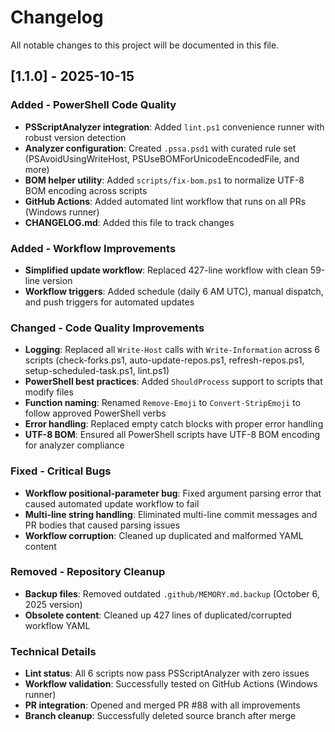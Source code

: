 # Changelog

All notable changes to this project will be documented in this file.

## [1.1.0] - 2025-10-15

### Added - PowerShell Code Quality
- **PSScriptAnalyzer integration**: Added `lint.ps1` convenience runner with robust version detection
- **Analyzer configuration**: Created `.pssa.psd1` with curated rule set (PSAvoidUsingWriteHost, PSUseBOMForUnicodeEncodedFile, and more)
- **BOM helper utility**: Added `scripts/fix-bom.ps1` to normalize UTF-8 BOM encoding across scripts
- **GitHub Actions**: Added automated lint workflow that runs on all PRs (Windows runner)
- **CHANGELOG.md**: Added this file to track changes

### Added - Workflow Improvements
- **Simplified update workflow**: Replaced 427-line workflow with clean 59-line version
- **Workflow triggers**: Added schedule (daily 6 AM UTC), manual dispatch, and push triggers for automated updates

### Changed - Code Quality Improvements
- **Logging**: Replaced all `Write-Host` calls with `Write-Information` across 6 scripts (check-forks.ps1, auto-update-repos.ps1, refresh-repos.ps1, setup-scheduled-task.ps1, lint.ps1)
- **PowerShell best practices**: Added `ShouldProcess` support to scripts that modify files
- **Function naming**: Renamed `Remove-Emoji` to `Convert-StripEmoji` to follow approved PowerShell verbs
- **Error handling**: Replaced empty catch blocks with proper error handling
- **UTF-8 BOM**: Ensured all PowerShell scripts have UTF-8 BOM encoding for analyzer compliance

### Fixed - Critical Bugs
- **Workflow positional-parameter bug**: Fixed argument parsing error that caused automated update workflow to fail
- **Multi-line string handling**: Eliminated multi-line commit messages and PR bodies that caused parsing issues
- **Workflow corruption**: Cleaned up duplicated and malformed YAML content

### Removed - Repository Cleanup
- **Backup files**: Removed outdated `.github/MEMORY.md.backup` (October 6, 2025 version)
- **Obsolete content**: Cleaned up 427 lines of duplicated/corrupted workflow YAML

### Technical Details
- **Lint status**: All 6 scripts now pass PSScriptAnalyzer with zero issues
- **Workflow validation**: Successfully tested on GitHub Actions (Windows runner)
- **PR integration**: Opened and merged PR #88 with all improvements
- **Branch cleanup**: Successfully deleted source branch after merge

